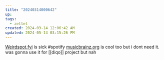 ```yaml
---
title: "20240314000642"
up: 
tags:
  - zettel
created: 2024-03-14 12:06:42 AM
updated: 2024-05-14 03:15:26 PM
---
```

[Weirdspot.fyi](weirdspot.fyi ) is sick #spotify
[musicbrainz.org](musicbrainz.org) is cool too but i dont need it. was gonna use it for [[diqo]] project but nah